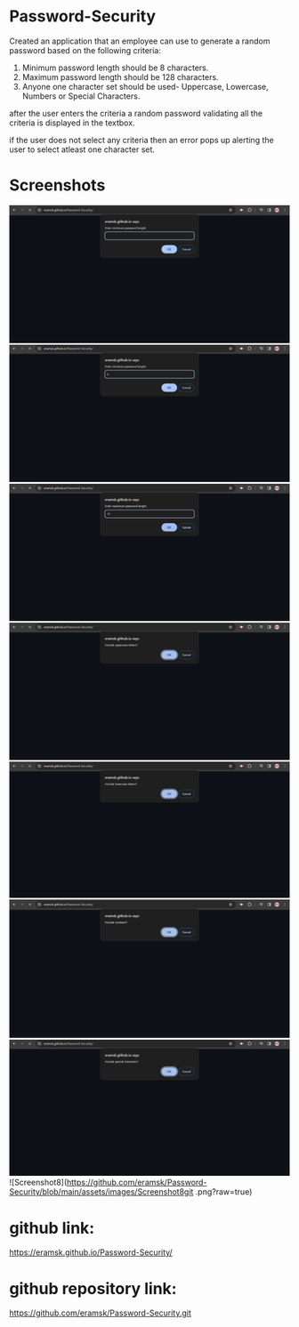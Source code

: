 # Password-Security
Created an application that an employee can use to generate a random password based on the following criteria:
1. Minimum password length should be 8 characters.
2. Maximum password length should be 128 characters.
3. Anyone one character set should be used- Uppercase, Lowercase, Numbers or Special Characters.

after the user enters the criteria a random password validating all the criteria is displayed in the textbox.

if the user does not select any criteria then an error pops up alerting the user to select atleast one character set.

# Screenshots

![Screenshot1](https://github.com/eramsk/Password-Security/blob/main/assets/images/Screenshot1.png?raw=true)
![Screenshot2](https://github.com/eramsk/Password-Security/blob/main/assets/images/Screenshot2.png?raw=true)
![Screenshot3](https://github.com/eramsk/Password-Security/blob/main/assets/images/Screenshot3.png?raw=true)
![Screenshot4](https://github.com/eramsk/Password-Security/blob/main/assets/images/Screenshot4.png?raw=true)
![Screenshot5](https://github.com/eramsk/Password-Security/blob/main/assets/images/Screenshot5.png?raw=true)
![Screenshot6](https://github.com/eramsk/Password-Security/blob/main/assets/images/Screenshot6.png?raw=true)
![Screenshot7](https://github.com/eramsk/Password-Security/blob/main/assets/images/Screenshot7.png?raw=true)
![Screenshot8](https://github.com/eramsk/Password-Security/blob/main/assets/images/Screenshot8git .png?raw=true)




# github link:
https://eramsk.github.io/Password-Security/

# github repository link:
https://github.com/eramsk/Password-Security.git